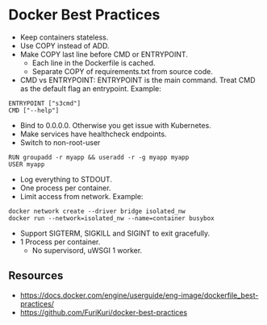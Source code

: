 # Docker Best Practices

- Keep containers stateless.
- Use COPY instead of ADD.
- Make COPY last line before CMD or ENTRYPOINT.
  - Each line in the Dockerfile is cached.
  - Separate COPY of requirements.txt from source code.
- CMD vs ENTRYPOINT: ENTRYPOINT is the main command. Treat
CMD as the default flag an entrypoint. Example: 
```
ENTRYPOINT ["s3cmd"]
CMD ["--help"]
```
- Bind to 0.0.0.0. Otherwise you get issue with Kubernetes.
- Make services have healthcheck endpoints.
- Switch to non-root-user
```
RUN groupadd -r myapp && useradd -r -g myapp myapp
USER myapp
```
- Log everything to STDOUT.
- One process per container.
- Limit access from network. Example:
```
docker network create --driver bridge isolated_nw
docker run --network=isolated_nw --name=container busybox
```
- Support SIGTERM, SIGKILL and SIGINT to exit gracefully.
- 1 Process per container.
  - No supervisord, uWSGI 1 worker.


## Resources
- https://docs.docker.com/engine/userguide/eng-image/dockerfile_best-practices/
- https://github.com/FuriKuri/docker-best-practices
